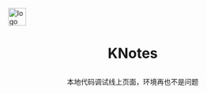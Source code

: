 <p>
    <a href="https://github.com/youzan/"><img alt="logo" width="36" height="36" src="https://img.yzcdn.cn/public_files/2017/02/09/e84aa8cbbf7852688c86218c1f3bbf17.png" alt="youzan">
    </a>
</p>
<h1 align="center">
    KNotes
</h1>

<p align="center" style="margin: 30px 0 35px;">本地代码调试线上页面，环境再也不是问题</p>

